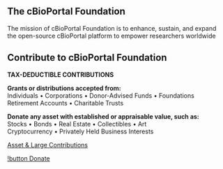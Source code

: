 ## The cBioPortal Foundation

The mission of cBioPortal Foundation is to enhance, sustain, and expand the open-source cBioPortal platform to empower researchers worldwide

## Contribute to cBioPortal Foundation

**TAX-DEDUCTIBLE CONTRIBUTIONS**

**Grants or distributions accepted from:**  
Individuals • Corporations • Donor-Advised Funds • Foundations  
Retirement Accounts • Charitable Trusts

**Donate any asset with established or appraisable value, such as:**  
Stocks • Bonds • Real Estate • Collectibles • Art  
Cryptocurrency • Privately Held Business Interests  

[Asset & Large Contributions](https://lohas.org/client/cbioportal-foundation/#donation_form)

[!button Donate](https://abqwvktl.donorsupport.co/page/FUNFLDNZDHK)
